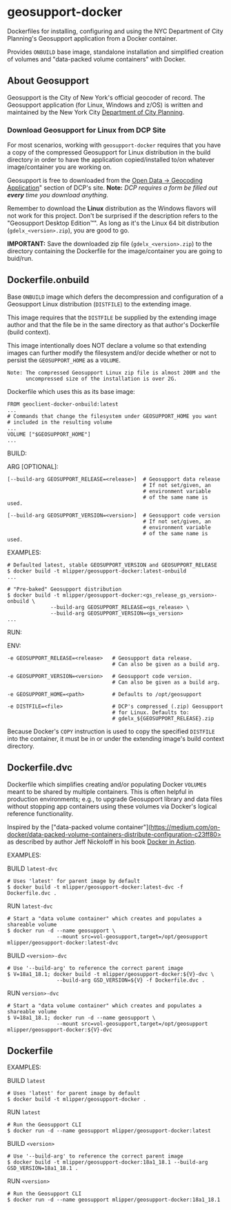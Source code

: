 # geosupport-docker

Dockerfiles for installing, configuring and using the NYC Department of City
Planning's Geosupport application from a Docker container.

Provides `ONBUILD` base image, standalone installation and simplified creation
of volumes and "data-packed volume containers" with Docker.

## About Geosupport

Geosupport is the City of New York's official geocoder of record. The
Geosupport application (for Linux, Windows and z/OS) is written and maintained
by the New York City [Department of City Planning](http://www1.nyc.gov/site/planning/index.page).

### Download Geosupport for Linux from DCP Site

For most scenarios, working with `geosupport-docker` requires that you have a
copy of the compressed Geosupport for Linux distribution in the build directory
in order to have the application copied/installed to/on whatever image/container
you are working on.

Geosupport is free to downloaded from the [Open Data -> Geocoding Application](http://www1.nyc.gov/site/planning/data-maps/open-data.page#geocoding_application)"
section of DCP's site. **Note:** *DCP requires a form be filled out **every**
time you download anything.*

Remember to download the **Linux** distribution as the Windows flavors will
not work for this project. Don't be surprised if the description refers to the
"Geosupport Desktop Edition&trade;". As long as it's the Linux 64 bit
distribution (`gdelx_<version>.zip`), you are good to go.

**IMPORTANT:** Save the downloaded zip file (`gdelx_<version>.zip`) to the
directory containing the Dockerfile for the image/container you are going to
buid/run.

## Dockerfile.onbuild

Base `ONBUILD` image which defers the decompression and configuration
of a Geosupport Linux distribution (`DISTFILE`) to the extending image.

This image requires that the `DISTFILE` be supplied by the extending image author
and that the file be in the same directory as that author's Dockerfile (build 
context).

This image intentionally does NOT declare a volume so that extending images
can further modify the filesystem and/or decide whether or not to persist the
`GEOSUPPORT_HOME` as a `VOLUME`.

    Note: The compressed Geosupport Linux zip file is almost 200M and the 
          uncompressed size of the installation is over 2G.

Dockerfile which uses this as its base image:

    FROM geoclient-docker-onbuild:latest
    ...
    # Commands that change the filesystem under GEOSUPPORT_HOME you want
    # included in the resulting volume
    ...
    VOLUME ["$GEOSUPPORT_HOME"]
    ...

BUILD:

  ARG [OPTIONAL]:

    [--build-arg GEOSUPPORT_RELEASE=<release>]  # Geosupport data release
                                                # If not set/given, an
                                                # environment variable
                                                # of the same name is used.

    [--build-arg GEOSUPPORT_VERSION=<version>]  # Geosupport code version
                                                # If not set/given, an
                                                # environment variable
                                                # of the same name is used.

  EXAMPLES:

    # Defaulted latest, stable GEOSUPPORT_VERSION and GEOSUPPORT_RELEASE
    $ docker build -t mlipper/geosupport-docker:latest-onbuild
    ...

    # "Pre-baked" Geosupport distribution
    $ docker build -t mlipper/geosupport-docker:<gs_release_gs_version>-onbuild \
                  --build-arg GEOSUPPORT_RELEASE=<gs_release> \
                  --build-arg GEOSUPPORT_VERSION=<gs_version>
    ...
RUN:

  ENV:

    -e GEOSUPPORT_RELEASE=<release>   # Geosupport data release.
                                      # Can also be given as a build arg.

    -e GEOSUPPORT_VERSION=<version>   # Geosupport code version.
                                      # Can also be given as a build arg.

    -e GEOSUPPORT_HOME=<path>         # Defaults to /opt/geosupport

    -e DISTFILE=<file>                # DCP's compressed (.zip) Geosupport
                                      # for Linux. Defaults to:
                                      # gdelx_${GEOSUPPORT_RELEASE}.zip

Because Docker's `COPY` instruction is used to copy the specified `DISTFILE`
into the container, it must be in or under the extending image's build context
directory.

## Dockerfile.dvc

Dockerfile which simplifies creating and/or populating Docker `VOLUME`s meant to be shared by multiple containers. This is often helpful in production environments; e.g., to upgrade Geosupport library and data files without stopping app containers using these volumes via Docker's logical reference functionality.

Inspired by the ["data-packed volume container"](https://medium.com/on-docker/data-packed-volume-containers-distribute-configuration-c23ff80> as described by author Jeff Nickoloff in his book [Docker in Action](https://www.manning.com/books/docker-in-action).

EXAMPLES:

  BUILD `latest-dvc`

    # Uses 'latest' for parent image by default                          
    $ docker build -t mlipper/geosupport-docker:latest-dvc -f Dockerfile.dvc .

  RUN `latest-dvc`
  
    # Start a "data volume container" which creates and populates a shareable volume
    $ docker run -d --name geosupport \
                    --mount src=vol-geosupport,target=/opt/geosupport mlipper/geosupport-docker:latest-dvc

  BUILD `<version>-dvc`

    # Use '--build-arg' to reference the correct parent image
    $ V=18a1_18.1; docker build -t mlipper/geosupport-docker:${V}-dvc \
                    --build-arg GSD_VERSION=${V} -f Dockerfile.dvc .

  RUN `version>-dvc`

    # Start a "data volume container" which creates and populates a shareable volume
    $ V=18a1_18.1; docker run -d --name geosupport \
                    --mount src=vol-geosupport,target=/opt/geosupport mlipper/geosupport-docker:${V}-dvc

## Dockerfile

EXAMPLES:

  BUILD `latest`

    # Uses 'latest' for parent image by default                        
    $ docker build -t mlipper/geosupport-docker .

  RUN `latest`

    # Run the Geosupport CLI
    $ docker run -d --name geosupport mlipper/geosupport-docker:latest

  BUILD `<version>`

    # Use '--build-arg' to reference the correct parent image
    $ docker build -t mlipper/geosupport-docker:18a1_18.1 --build-arg GSD_VERSION=18a1_18.1 .

  RUN `<version>`

    # Run the Geosupport CLI
    $ docker run -d --name geosupport mlipper/geosupport-docker:18a1_18.1
